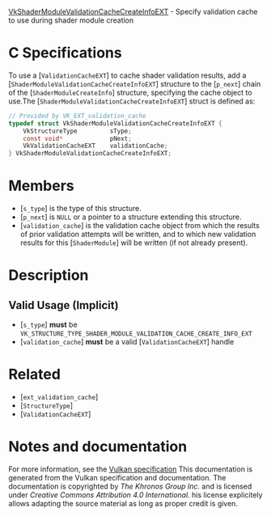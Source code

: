 [VkShaderModuleValidationCacheCreateInfoEXT](https://www.khronos.org/registry/vulkan/specs/1.3-extensions/man/html/VkShaderModuleValidationCacheCreateInfoEXT.html) - Specify validation cache to use during shader module creation

# C Specifications
To use a [`ValidationCacheEXT`] to cache shader validation results, add
a [`ShaderModuleValidationCacheCreateInfoEXT`] structure to the
[`p_next`] chain of the [`ShaderModuleCreateInfo`] structure,
specifying the cache object to use.The [`ShaderModuleValidationCacheCreateInfoEXT`] struct is defined as:
```c
// Provided by VK_EXT_validation_cache
typedef struct VkShaderModuleValidationCacheCreateInfoEXT {
    VkStructureType         sType;
    const void*             pNext;
    VkValidationCacheEXT    validationCache;
} VkShaderModuleValidationCacheCreateInfoEXT;
```

# Members
- [`s_type`] is the type of this structure.
- [`p_next`] is `NULL` or a pointer to a structure extending this structure.
- [`validation_cache`] is the validation cache object from which the results of prior validation attempts will be written, and to which new validation results for this [`ShaderModule`] will be written (if not already present).

# Description
## Valid Usage (Implicit)
-  [`s_type`] **must**  be `VK_STRUCTURE_TYPE_SHADER_MODULE_VALIDATION_CACHE_CREATE_INFO_EXT`
-  [`validation_cache`] **must**  be a valid [`ValidationCacheEXT`] handle

# Related
- [`ext_validation_cache`]
- [`StructureType`]
- [`ValidationCacheEXT`]

# Notes and documentation
For more information, see the [Vulkan specification](https://www.khronos.org/registry/vulkan/specs/1.3-extensions/html/vkspec.html)
This documentation is generated from the Vulkan specification and documentation.
The documentation is copyrighted by *The Khronos Group Inc.* and is licensed under *Creative Commons Attribution 4.0 International*.
his license explicitely allows adapting the source material as long as proper credit is given.
        